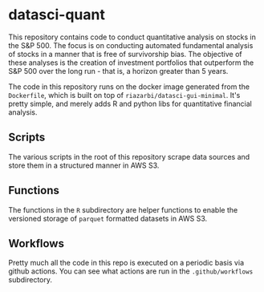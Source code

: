 # datasci-quant

This repository contains code to conduct quantitative analysis on stocks in the S&P 500. The focus is on conducting automated fundamental analysis of stocks in a manner that is free of survivorship bias. The objective of these analyses is the creation of investment portfolios that outperform the S&P 500 over the long run - that is, a horizon greater than 5 years.

The code in this repository runs on the docker image generated from the `Dockerfile`, which is built on top of `riazarbi/datasci-gui-minimal`. It's pretty simple, and merely adds R and python libs for quantitative financial analysis.

## Scripts

The various scripts in the root of this repository scrape data sources and store them in a structured manner in AWS S3.

## Functions

The functions in the `R` subdirectory are helper functions to enable the versioned storage of `parquet` formatted datasets in AWS S3.

## Workflows

Pretty much all the code in this repo is executed on a periodic basis via github actions. You can see what actions are run in the `.github/workflows` subdirectory.

